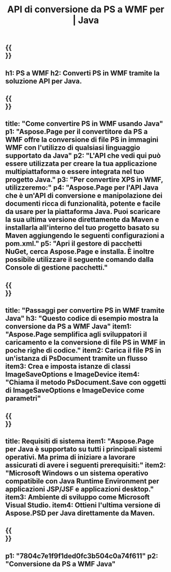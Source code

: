 ﻿---
translation: true
template: /_templates/_conversion-child-java.md
title: API di conversione da PS a WMF per | Java
url: /java/conversion/ps-to-wmf/
description: Esempio di codice di conversione Java per il formato PS in file WMF. Utilizzare questo codice di esempio per convertire PS in WMF all'interno di qualsiasi applicazione basata su Java Web o Desktop.
informat: PS
outformat: WMF
otherformats: XPS EPS
---

{{<section banner>}}
---
h1: PS a WMF
h2: Converti PS in WMF tramite la soluzione API per Java.
---

{{<section overview>}}
---
title: "Come convertire PS in WMF usando Java"
p1: "Aspose.Page per il convertitore da PS a WMF offre la conversione di file PS in immagini WMF con l'utilizzo di qualsiasi linguaggio supportato da Java"
p2: "L'API che vedi qui può essere utilizzata per creare la tua applicazione multipiattaforma o essere integrata nel tuo progetto Java."
p3: "Per convertire XPS in WMF, utilizzeremo:"
p4: "Aspose.Page per l'API Java che è un'API di conversione e manipolazione dei documenti ricca di funzionalità, potente e facile da usare per la piattaforma Java. Puoi scaricare la sua ultima versione direttamente da Maven e installarla all'interno del tuo progetto basato su Maven aggiungendo le seguenti configurazioni a pom.xml."
p5: "Apri il gestore di pacchetti NuGet, cerca Aspose.Page e installa. È inoltre possibile utilizzare il seguente comando dalla Console di gestione pacchetti."
---

{{<section feature1>}}
---
title: "Passaggi per convertire PS in WMF tramite Java"
h3: "Questo codice di esempio mostra la conversione da PS a WMF Java"
item1: "Aspose.Page semplifica agli sviluppatori il caricamento e la conversione di file PS in WMF in poche righe di codice."
item2: Carica il file PS in un'istanza di PsDocument tramite un flusso
item3: Crea e imposta istanze di classi ImageSaveOptions e ImageDevice
item4: "Chiama il metodo PsDocument.Save con oggetti di ImageSaveOptions e ImageDevice come parametri"
---

{{<section feature2>}}
---
title: Requisiti di sistema
item1: "Aspose.Page per Java è supportato su tutti i principali sistemi operativi. Ma prima di iniziare a lavorare assicurati di avere i seguenti prerequisiti:"
item2: "Microsoft Windows o un sistema operativo compatibile con Java Runtime Environment per applicazioni JSP/JSF e applicazioni desktop."
item3: Ambiente di sviluppo come Microsoft Visual Studio.
item4: Ottieni l'ultima versione di Aspose.PSD per Java direttamente da Maven.
---

{{<section gist>}}
---
p1: "7804c7e1f9f1ded0fc3b504c0a74f611"
p2: "Conversione da PS a WMF Java"
---
